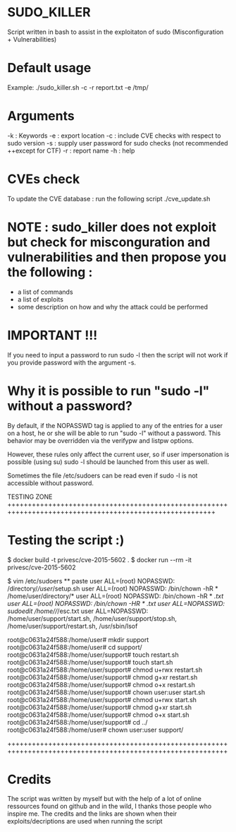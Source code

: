 # SUDO_KILLER
Script written in bash to assist in the exploitaton of sudo (Misconfiguration + Vulnerabilities)

# Default usage
Example: ./sudo_killer.sh -c -r report.txt -e /tmp/

# Arguments 
-k : Keywords
-e : export location
-c : include CVE checks with respect to sudo version
-s : supply user password for sudo checks (not recommended ++except for CTF)
-r : report name
-h : help

# CVEs check
To update the CVE database : run the following script ./cve_update.sh

# NOTE : sudo_killer does not exploit but check for misconguration and vulnerabilities and then propose you the following :
+ a list of commands
+ a list of exploits
+ some description on how and why the attack could be performed

# IMPORTANT !!!
If you need to input a password to run sudo -l then the script will not work if you provide password with the argument -s.


# Why it is possible to run "sudo -l" without a password?

By default, if the NOPASSWD tag is applied to any of the entries for a user on a host, he or she will be able to run "sudo -l" without a password. This behavior may be overridden via the verifypw and listpw options.

However, these rules only affect the current user, so if user impersonation is possible (using su) sudo -l should be launched from this user as well. 

Sometimes the file /etc/sudoers can be read even if sudo -l is not accessible without password.

TESTING ZONE
+++++++++++++++++++++++++++++++++++++++++++++++++++++++++++++++++++++++++++++++++++++++++++++++++++++++++
# Testing the script :)

$ docker build -t privesc/cve-2015-5602 .
$ docker run --rm -it privesc/cve-2015-5602

$ vim /etc/sudoers
** paste
user ALL=(root) NOPASSWD: /directory/*/user*/setup.sh
user ALL=(root) NOPASSWD: /bin/chown -hR * /home/user/directory/*
user ALL=(root) NOPASSWD: /bin/chown -hR * *.txt
user ALL=(root) NOPASSWD: /bin/chown -HR * *.txt
user ALL=NOPASSWD: sudoedit /home/*/*/esc.txt
user ALL=NOPASSWD: /home/user/support/start.sh, /home/user/support/stop.sh, /home/user/support/restart.sh, /usr/sbin/lsof

root@c0631a24f588:/home/user# mkdir support
root@c0631a24f588:/home/user# cd support/
root@c0631a24f588:/home/user/support# touch restart.sh
root@c0631a24f588:/home/user/support# touch start.sh
root@c0631a24f588:/home/user/support# chmod u+rwx restart.sh 
root@c0631a24f588:/home/user/support# chmod g+xr restart.sh 
root@c0631a24f588:/home/user/support# chmod o+x restart.sh 
root@c0631a24f588:/home/user/support# chown user:user start.sh 
root@c0631a24f588:/home/user/support# chmod u+rwx start.sh 
root@c0631a24f588:/home/user/support# chmod g+xr start.sh 
root@c0631a24f588:/home/user/support# chmod o+x start.sh 
root@c0631a24f588:/home/user/support# cd ../
root@c0631a24f588:/home/user# chown user:user support/

++++++++++++++++++++++++++++++++++++++++++++++++++++++++++++++++++++++++++++++++++++++++++++++++++++++++++++

# Credits
The script was written by myself but with the help of a lot of online ressources found on github and in the wild, I thanks those people who inspire me. The credits and the links are shown when their exploits/decriptions are used when running the script



 
